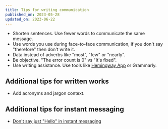 ```yaml
---
title: Tips for writing communication
published_on: 2023-05-28 
updated_on: 2023-06-22
---
```

- Shorten sentences. Use fewer words to communicate the same message.
- Use words you use during face-to-face communication, if you don't say "therefore" then don't write it.
- Data instead of adverbs like "most", "few" or "nearly".
- Be objective. "The error count is 0" vs "It's fixed".
- Use writing assistance. Use tools like [Hemingway App](https://hemingwayapp.com/) or Grammarly.

## Additional tips for written works

- Add acronyms and jargon context. 

## Additional tips for instant messaging

- [Don't say just "Hello" in instant messaging](https://nohello.net/)